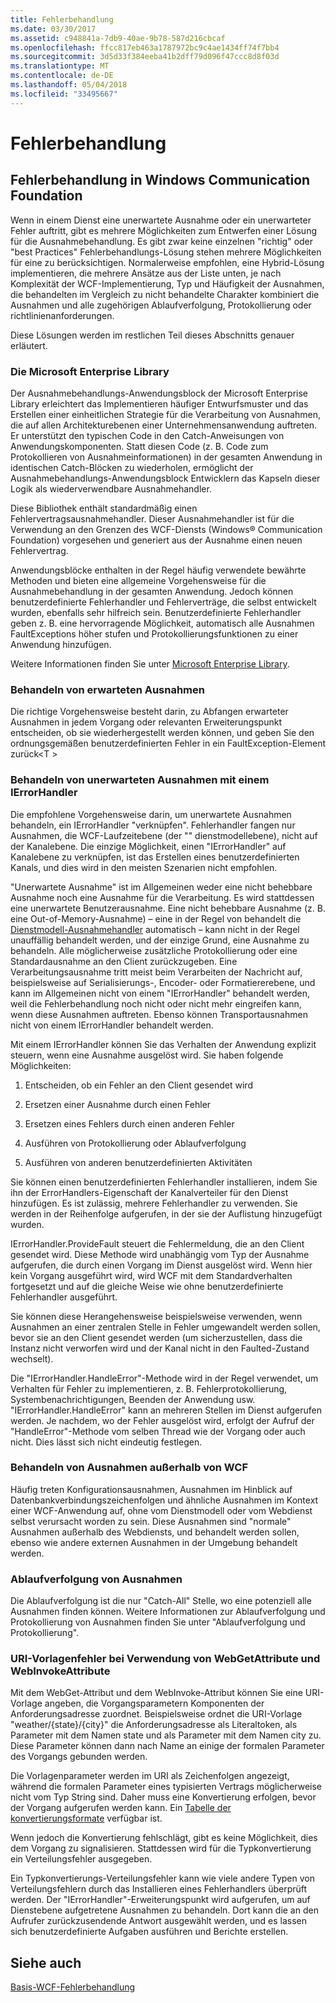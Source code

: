 ```yaml
---
title: Fehlerbehandlung
ms.date: 03/30/2017
ms.assetid: c948841a-7db9-40ae-9b78-587d216cbcaf
ms.openlocfilehash: ffcc817eb463a1787972bc9c4ae1434ff74f7bb4
ms.sourcegitcommit: 3d5d33f384eeba41b2dff79d096f47ccc8d8f03d
ms.translationtype: MT
ms.contentlocale: de-DE
ms.lasthandoff: 05/04/2018
ms.locfileid: "33495667"
---
```

# <a name="error-handling"></a>Fehlerbehandlung
## <a name="error-handling-in-windows-communication-foundation"></a>Fehlerbehandlung in Windows Communication Foundation  
 Wenn in einem Dienst eine unerwartete Ausnahme oder ein unerwarteter Fehler auftritt, gibt es mehrere Möglichkeiten zum Entwerfen einer Lösung für die Ausnahmebehandlung. Es gibt zwar keine einzelnen "richtig" oder "best Practices" Fehlerbehandlungs-Lösung stehen mehrere Möglichkeiten für eine zu berücksichtigen. Normalerweise empfohlen, eine Hybrid-Lösung implementieren, die mehrere Ansätze aus der Liste unten, je nach Komplexität der WCF-Implementierung, Typ und Häufigkeit der Ausnahmen, die behandelten im Vergleich zu nicht behandelte Charakter kombiniert die Ausnahmen und alle zugehörigen Ablaufverfolgung, Protokollierung oder richtlinienanforderungen.  
  
 Diese Lösungen werden im restlichen Teil dieses Abschnitts genauer erläutert.  
  
### <a name="the-microsoft-enterprise-library"></a>Die Microsoft Enterprise Library  
 Der Ausnahmebehandlungs-Anwendungsblock der Microsoft Enterprise Library erleichtert das Implementieren häufiger Entwurfsmuster und das Erstellen einer einheitlichen Strategie für die Verarbeitung von Ausnahmen, die auf allen Architekturebenen einer Unternehmensanwendung auftreten. Er unterstützt den typischen Code in den Catch-Anweisungen von Anwendungskomponenten. Statt diesen Code (z. B. Code zum Protokollieren von Ausnahmeinformationen) in der gesamten Anwendung in identischen Catch-Blöcken zu wiederholen, ermöglicht der Ausnahmebehandlungs-Anwendungsblock Entwicklern das Kapseln dieser Logik als wiederverwendbare Ausnahmehandler.  
  
 Diese Bibliothek enthält standardmäßig einen Fehlervertragsausnahmehandler. Dieser Ausnahmehandler ist für die Verwendung an den Grenzen des WCF-Diensts (Windows® Communication Foundation) vorgesehen und generiert aus der Ausnahme einen neuen Fehlervertrag.  
  
 Anwendungsblöcke enthalten in der Regel häufig verwendete bewährte Methoden und bieten eine allgemeine Vorgehensweise für die Ausnahmebehandlung in der gesamten Anwendung. Jedoch können benutzerdefinierte Fehlerhandler und Fehlerverträge, die selbst entwickelt wurden, ebenfalls sehr hilfreich sein. Benutzerdefinierte Fehlerhandler geben z. B. eine hervorragende Möglichkeit, automatisch alle Ausnahmen FaultExceptions höher stufen und Protokollierungsfunktionen zu einer Anwendung hinzufügen.  
  
 Weitere Informationen finden Sie unter [Microsoft Enterprise Library](http://msdn.microsoft.com/library/ff632023.aspx).  
  
### <a name="dealing-with-expected-exceptions"></a>Behandeln von erwarteten Ausnahmen  
 Die richtige Vorgehensweise besteht darin, zu Abfangen erwarteter Ausnahmen in jedem Vorgang oder relevanten Erweiterungspunkt entscheiden, ob sie wiederhergestellt werden können, und geben Sie den ordnungsgemäßen benutzerdefinierten Fehler in ein FaultException-Element zurück\<T >  
  
### <a name="dealing-with-unexpected-exceptions-using-an-ierrorhandler"></a>Behandeln von unerwarteten Ausnahmen mit einem IErrorHandler  
 Die empfohlene Vorgehensweise darin, um unerwartete Ausnahmen behandeln, ein IErrorHandler "verknüpfen". Fehlerhandler fangen nur Ausnahmen, die WCF-Laufzeitebene (der "" dienstmodellebene), nicht auf der Kanalebene. Die einzige Möglichkeit, einen "IErrorHandler" auf Kanalebene zu verknüpfen, ist das Erstellen eines benutzerdefinierten Kanals, und dies wird in den meisten Szenarien nicht empfohlen.  
  
 "Unerwartete Ausnahme" ist im Allgemeinen weder eine nicht behebbare Ausnahme noch eine Ausnahme für die Verarbeitung. Es wird stattdessen eine unerwartete Benutzerausnahme. Eine nicht behebbare Ausnahme (z. B. eine Out-of-Memory-Ausnahme) – eine in der Regel von behandelt die [Dienstmodell-Ausnahmehandler](http://msdn.microsoft.com/library/system.servicemodel.dispatcher.exceptionhandler.aspx) automatisch – kann nicht in der Regel unauffällig behandelt werden, und der einzige Grund, eine Ausnahme zu behandeln. Alle möglicherweise zusätzliche Protokollierung oder eine Standardausnahme an den Client zurückzugeben. Eine Verarbeitungsausnahme tritt meist beim Verarbeiten der Nachricht auf, beispielsweise auf Serialisierungs-, Encoder- oder Formatiererebene, und kann im Allgemeinen nicht von einem "IErrorHandler" behandelt werden, weil die Fehlerbehandlung noch nicht oder nicht mehr eingreifen kann, wenn diese Ausnahmen auftreten. Ebenso können Transportausnahmen nicht von einem IErrorHandler behandelt werden.  
  
 Mit einem IErrorHandler können Sie das Verhalten der Anwendung explizit steuern, wenn eine Ausnahme ausgelöst wird. Sie haben folgende Möglichkeiten:  
  
1.  Entscheiden, ob ein Fehler an den Client gesendet wird  
  
2.  Ersetzen einer Ausnahme durch einen Fehler  
  
3.  Ersetzen eines Fehlers durch einen anderen Fehler  
  
4.  Ausführen von Protokollierung oder Ablaufverfolgung  
  
5.  Ausführen von anderen benutzerdefinierten Aktivitäten  
  
 Sie können einen benutzerdefinierten Fehlerhandler installieren, indem Sie ihn der ErrorHandlers-Eigenschaft der Kanalverteiler für den Dienst hinzufügen.  Es ist zulässig, mehrere Fehlerhandler zu verwenden. Sie werden in der Reihenfolge aufgerufen, in der sie der Auflistung hinzugefügt wurden.  
  
 IErrorHandler.ProvideFault steuert die Fehlermeldung, die an den Client gesendet wird. Diese Methode wird unabhängig vom Typ der Ausnahme aufgerufen, die durch einen Vorgang im Dienst ausgelöst wird. Wenn hier kein Vorgang ausgeführt wird, wird WCF mit dem Standardverhalten fortgesetzt und auf die gleiche Weise wie ohne benutzerdefinierte Fehlerhandler ausgeführt.  
  
 Sie können diese Herangehensweise beispielsweise verwenden, wenn Ausnahmen an einer zentralen Stelle in Fehler umgewandelt werden sollen, bevor sie an den Client gesendet werden (um sicherzustellen, dass die Instanz nicht verworfen wird und der Kanal nicht in den Faulted-Zustand wechselt).  
  
 Die "IErrorHandler.HandleError"-Methode wird in der Regel verwendet, um Verhalten für Fehler zu implementieren, z. B. Fehlerprotokollierung, Systembenachrichtigungen, Beenden der Anwendung usw. "IErrorHandler.HandleError" kann an mehreren Stellen im Dienst aufgerufen werden. Je nachdem, wo der Fehler ausgelöst wird, erfolgt der Aufruf der "HandleError"-Methode vom selben Thread wie der Vorgang oder auch nicht. Dies lässt sich nicht eindeutig festlegen.  
  
### <a name="dealing-with-exceptions-outside-wcf"></a>Behandeln von Ausnahmen außerhalb von WCF  
 Häufig treten Konfigurationsausnahmen, Ausnahmen im Hinblick auf Datenbankverbindungszeichenfolgen und ähnliche Ausnahmen im Kontext einer WCF-Anwendung auf, ohne vom Dienstmodell oder vom Webdienst selbst verursacht worden zu sein. Diese Ausnahmen sind "normale" Ausnahmen außerhalb des Webdiensts, und behandelt werden sollen, ebenso wie andere externen Ausnahmen in der Umgebung behandelt werden.  
  
### <a name="tracing-exceptions"></a>Ablaufverfolgung von Ausnahmen  
 Die Ablaufverfolgung ist die nur "Catch-All" Stelle, wo eine potenziell alle Ausnahmen finden können. Weitere Informationen zur Ablaufverfolgung und Protokollierung von Ausnahmen finden Sie unter "Ablaufverfolgung und Protokollierung".  
  
### <a name="uri-template-errors-when-using-webgetattribute-and-webinvokeattribute"></a>URI-Vorlagenfehler bei Verwendung von WebGetAttribute und WebInvokeAttribute  
 Mit dem WebGet-Attribut und dem WebInvoke-Attribut können Sie eine URI-Vorlage angeben, die Vorgangsparametern Komponenten der Anforderungsadresse zuordnet. Beispielsweise ordnet die URI-Vorlage "weather/{state}/{city}" die Anforderungsadresse als Literaltoken, als Parameter mit dem Namen state und als Parameter mit dem Namen city zu. Diese Parameter können dann nach Name an einige der formalen Parameter des Vorgangs gebunden werden.  
  
 Die Vorlagenparameter werden im URI als Zeichenfolgen angezeigt, während die formalen Parameter eines typisierten Vertrags möglicherweise nicht vom Typ String sind. Daher muss eine Konvertierung erfolgen, bevor der Vorgang aufgerufen werden kann. Ein [Tabelle der konvertierungsformate](http://msdn.microsoft.com/library/bb412172.aspx) verfügbar ist.  
  
 Wenn jedoch die Konvertierung fehlschlägt, gibt es keine Möglichkeit, dies dem Vorgang zu signalisieren. Stattdessen wird für die Typkonvertierung ein Verteilungsfehler ausgegeben.  
  
 Ein Typkonvertierungs-Verteilungsfehler kann wie viele andere Typen von Verteilungsfehlern durch das Installieren eines Fehlerhandlers überprüft werden. Der "IErrorHandler"-Erweiterungspunkt wird aufgerufen, um auf Dienstebene aufgetretene Ausnahmen zu behandeln. Dort kann die an den Aufrufer zurückzusendende Antwort ausgewählt werden, und es lassen sich benutzerdefinierte Aufgaben ausführen und Berichte erstellen.  
  
## <a name="see-also"></a>Siehe auch  
 [Basis-WCF-Fehlerbehandlung](http://msdn.microsoft.com/library/gg281715.aspx)
